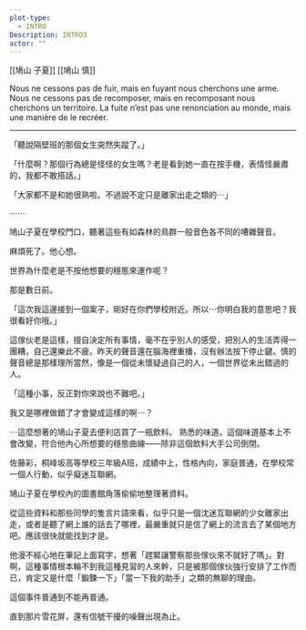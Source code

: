 ```yaml
---
plot-type:
  - INTRO
Description: INTRO3
actor: ""
---
```


[[鳩山 子夏]] [[鳩山 慎]]

Nous ne cessons pas de fuir, mais en fuyant nous cherchons une arme. Nous ne cessons pas de recomposer, mais en recomposant nous cherchons un territoire. La fuite n’est pas une renonciation au monde, mais une manière de le recréer.

---
「聽說隔壁班的那個女生突然失蹤了。」

「什麼啊？那個行為總是怪怪的女生嗎？老是看到她一直在按手機，表情怪嚴肅的，我都不敢搭話。」

「大家都不是和她很熟啦。不過說不定只是離家出走之類的⋯」

⋯⋯

鳩山子夏在學校門口，聽著這些有如森林的鳥群一般音色各不同的嘈雜聲音。

麻煩死了。他心想。

世界為什麼老是不按他想要的穩態來運作呢？

那是數日前。

「這次我這邊接到一個案子，剛好在你們學校附近。所以⋯你明白我的意思吧？我很看好你哦。」

這傢伙老是這樣，擅自決定所有事情，毫不在乎別人的感受，把別人的生活弄得一團糟，自己還樂此不疲。昨天的聲音還在腦海裡重播，沒有辦法按下停止鍵。慎的聲音總是那樣理所當然，像是一個從未懷疑過自己的人，一個世界從未出錯過的人。

「這種小事，反正對你來說也不難吧。」

我又是哪裡做錯了才會變成這樣的啊⋯？

⋯這麼想著的鳩山子夏去便利店買了一瓶飲料。
熟悉的味道。這個味道基本上不會改變，符合他內心所想要的穩態曲線——除非這個飲料大手公司倒閉。

佐藤彩，桐峰坂高等學校三年級A班，成績中上，性格內向，家庭普通，在學校常一個人行動，似乎癡迷互聯網。

鳩山子夏在學校內的圖書館角落偷偷地整理著資料。

從這些資料和那些同學的隻言片語來看，似乎只是一個沈迷互聯網的少女離家出走，或者是聽了網上誰的話去了哪裡，最嚴重就只是信了網上的流言去了某個地方吧。應該很快就能找到才是。

他漫不經心地在筆記上面寫字，想著「趕緊讓警察那些傢伙來不就好了嗎」。對啊，這種事情根本輪不到我這種見習的人來幹，只是被那個傢伙強行安排了工作而已，肯定又是什麼「鍛鍊一下」「當一下我的助手」之類的無聊的理由。

這個事件普通到不能再普通。


直到那片雪花屏，還有信號干擾的噪聲出現為止。